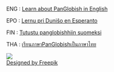 ENG : [Learn about PanGlobish in English](english/index.md)

EPO : [Lernu pri Duniŝo en Esperanto](esperanto/index.md)

FIN : [Tutustu panglobishhiin suomeksi](suomi/index.md)

THA : [เรียนภาษาPanGlobishเป็นภาษาไทย](tai/index.md)



![](http://www.pandunia.info/PanGlobish/grafe/Freepik_halo_dunia.png)  
[Designed by Freepik](http://www.freepik.com)

